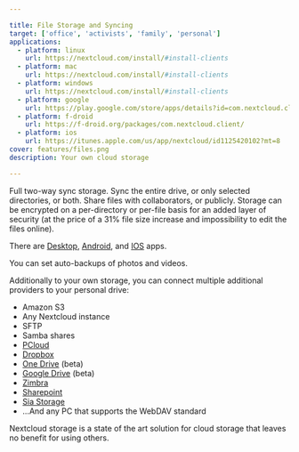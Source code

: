 ```yaml
---

title: File Storage and Syncing
target: ['office', 'activists', 'family', 'personal']
applications:
  - platform: linux
    url: https://nextcloud.com/install/#install-clients
  - platform: mac
    url: https://nextcloud.com/install/#install-clients
  - platform: windows
    url: https://nextcloud.com/install/#install-clients
  - platform: google
    url: https://play.google.com/store/apps/details?id=com.nextcloud.client  
  - platform: f-droid
    url: https://f-droid.org/packages/com.nextcloud.client/
  - platform: ios
    url: https://itunes.apple.com/us/app/nextcloud/id1125420102?mt=8
cover: features/files.png
description: Your own cloud storage

---
```


Full two-way sync storage. Sync the entire drive, or only selected directories, or both. Share files with collaborators, or publicly. Storage can be encrypted on a per-directory or per-file basis for an added layer of security (at the price of a 31% file size increase and impossibility to edit the files online).

There are [Desktop](https://nextcloud.com/install/#install-clients), [Android](https://play.google.com/store/apps/details?id=com.nextcloud.client&hl=en), and [IOS](https://apps.apple.com/us/app/nextcloud/id1125420102) apps.

You can set auto-backups of photos and videos.

Additionally to your own storage, you can connect multiple additional providers to your personal drive:

- Amazon S3
- Any Nextcloud instance
- SFTP
- Samba shares
- [PCloud](https://www.pcloud.com)
- [Dropbox](https://github.com/DJaeger/files_external_dropbox/)
- [One Drive](https://github.com/hevelius/files_external_onedrive) (beta)
- [Google Drive](https://github.com/NastuzziSamy/files_external_gdrive/) (beta)
- [Zimbra](https://github.com/ZeXtras/zimbra-drive)
- [Sharepoint](https://apps.nextcloud.com/apps/sharepoint)
- [Sia Storage](https://apps.nextcloud.com/apps/files_external_sia)
- ...And any PC that supports the WebDAV standard

Nextcloud storage is a state of the art solution for cloud storage that leaves no benefit for using others.